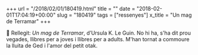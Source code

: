 +++
url = "/2018/02/01/180419.html"
title = ""
date = "2018-02-01T17:04:19+00:00"
slug = "180419"
tags = ["ressenyes"]
x_title = "Un mag de Terramar"
+++

📖 Rellegit: *Un mag de Terramar*, d’Ursula K. Le Guin. No hi ha, s'ha dit prou vegades, llibres per a joves i llibres per a adults. M'han tornat a commoure la lluita de Ged i l'amor del petit otak.
